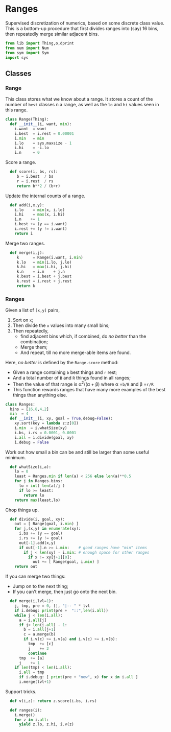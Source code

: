 # Ranges
Supervised discretization of numerics, based on some discrete class
value.  This is a bottom-up procedure that first divides ranges
into (say) 16 bins, then repeatedly merge similar adjacent bins.

```py
from lib import Thing,o,dprint
from num import Num
from sym import Sym
import sys
```
## Classes
### Range
This class stores what we know about a range.  It stores a count
of the number of `best` classes  n a range, as well as the `lo` and
`hi`  values seen in this range.

```py
class Range(Thing):
  def __init__(i, want, min):
    i.want  = want
    i.best  = i.rest = 0.00001
    i.min   = min
    i.lo    = sys.maxsize - 1
    i.hi    = -i.lo
    i.n     = 0
```
Score a range.
```py
  def score(i, bs, rs):
     b = i.best  / bs
     r = i.rest  / rs
     return b**2 / (b+r)
```
Update the internal counts of a range.
```py    
  def add(i,x,y):
    i.lo    = min(x, i.lo)
    i.hi    = max(x, i.hi)
    i.n    += 1
    i.best += (y == i.want)
    i.rest += (y != i.want)
    return i
```
Merge two ranges.
```py
  def merge(i,j):
     k      = Range(i.want, i.min)
     k.lo   = min(i.lo, j.lo)
     k.hi   = max(i.hi, j.hi)
     k.n    = i.n    + j.n
     k.best = i.best + j.best
     k.rest = i.rest + j.rest
     return k
```
### Ranges
Given a list of `[x,y]` pairs,

1. Sort on `x`; 
2. Then divide the `x` values into many small bins;
2. Then repeatedly,
   - find adjacent bins which, if combined, 
     do _no better_ than the combination;
   - Merge them;
   - And repeat, till no more merge-able items are found.

Here, _no better_ is defined by the `Range.score` method:

- Given a range containing `b` best things and `r` rest;
- And a total number of `B` and `R` things found in all ranges;
- Then the value of that range is 
  &alpha;<sup>2</sup>/(&alpha; + &beta;) 
  where &alpha; =`b/B` and &beta; =`r/R`
- This function rewards ranges that have many more examples
  of the best things than anything else.

```py
class Ranges:
  bins = [16,8,4,2]
  min  = 4
  def __init__(i, xy, goal = True,debug=False):
    xy.sort(key = lambda z:z[0])
    i.min  = i.whatSize(xy)
    i.bs, i.rs = 0.0001, 0.0001
    i.all = i.divide(goal, xy)
    i.debug = False
```
Work out how small a bin can be and still be larger
than some useful minimum.
```py
  def whatSize(i,a):
    lo = 0
    least = Ranges.min if len(a) < 256 else len(a)**0.5
    for j in Ranges.bins:
      lo = int( len(a)/j )
      if lo >= least:  
        return lo
    return max(least,lo)
```
Chop things up.
```py
  def divide(i, goal, xy):
    out = [ Range(goal, i.min) ]
    for j,(x,y) in enumerate(xy):
      i.bs += (y == goal)
      i.rs += (y != goal)
      out[-1].add(x,y)
      if out[-1].n >= i.min:    # good ranges have "min" items
        if j < len(xy) - i.min: # enough space for other ranges
          if x != xy[j+1][0]:
            out += [ Range(goal, i.min) ]
    return out
```
If you can merge two things:
- Jump on to the next thing;
- If you can't merge, then just go onto the next bin.
```py
  def merge(i,lvl=1):
    j, tmp, pre = 0, [], "|-- " * lvl
    if i.debug: print(pre +  "::",len(i.all))
    while j < len(i.all):
      a = i.all[j]
      if j< len(i.all) - 1:
        b = i.all[j+1]
        c = a.merge(b)
        if i.v(c) >= i.v(a) and i.v(c) >= i.v(b):
          tmp  += [c]
          j    += 2
          continue
      tmp  += [a]
      j    += 1
    if len(tmp) < len(i.all):
      i.all = tmp
      if i.debug: [ print(pre + "now", x) for x in i.all ]
      i.merge(lvl+1)
```
Support tricks.
```py
  def v(i,z): return z.score(i.bs, i.rs)

  def ranges(i):
    i.merge() 
    for z in i.all: 
      yield z.lo, z.hi, i.v(z)

```
